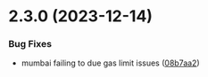 # 2.3.0 (2023-12-14)


### Bug Fixes

* mumbai failing to due gas limit issues ([08b7aa2](https://github.com/tablelandnetwork/tableland-js/commit/08b7aa2f26102e71d598798884c92001d3af3268))




